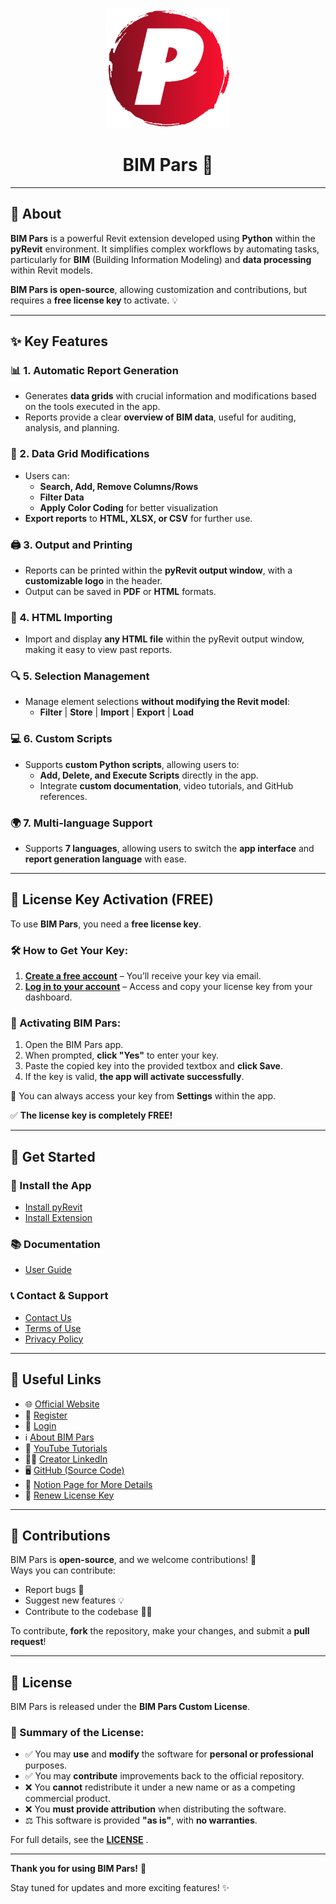 <p align="center">
  <img src="https://github.com/bimpars/BIM-Pars/blob/main/logo.png" alt="BIM Pars Logo" width="200"/>
</p>

<h1 align="center">BIM Pars 🚀</h1>

---

## 📌 About  

**BIM Pars** is a powerful Revit extension developed using **Python** within the **pyRevit** environment. It simplifies complex workflows by automating tasks, particularly for **BIM** (Building Information Modeling) and **data processing** within Revit models.  

**BIM Pars is open-source**, allowing customization and contributions, but requires a **free license key** to activate. 💡  

---

## ✨ Key Features  

### 📊 1. Automatic Report Generation  
- Generates **data grids** with crucial information and modifications based on the tools executed in the app.  
- Reports provide a clear **overview of BIM data**, useful for auditing, analysis, and planning.  

### 🔄 2. Data Grid Modifications  
- Users can:  
  - **Search, Add, Remove Columns/Rows**  
  - **Filter Data**  
  - **Apply Color Coding** for better visualization  
- **Export reports** to **HTML, XLSX, or CSV** for further use.  

### 🖨️ 3. Output and Printing  
- Reports can be printed within the **pyRevit output window**, with a **customizable logo** in the header.  
- Output can be saved in **PDF** or **HTML** formats.  

### 📂 4. HTML Importing  
- Import and display **any HTML file** within the pyRevit output window, making it easy to view past reports.  

### 🔍 5. Selection Management  
- Manage element selections **without modifying the Revit model**:  
  - **Filter** | **Store** | **Import** | **Export** | **Load**  

### 💻 6. Custom Scripts  
- Supports **custom Python scripts**, allowing users to:  
  - **Add, Delete, and Execute Scripts** directly in the app.  
  - Integrate **custom documentation**, video tutorials, and GitHub references.  

### 🌍 7. Multi-language Support  
- Supports **7 languages**, allowing users to switch the **app interface** and **report generation language** with ease.  

---

## 🔑 License Key Activation (FREE)  

To use **BIM Pars**, you need a **free license key**.  

### 🛠️ How to Get Your Key:  
1. **[Create a free account](https://bimpars.com/Register)** – You’ll receive your key via email.  
2. **[Log in to your account](https://bimpars.com/Login)** – Access and copy your license key from your dashboard.  

### 🚀 Activating BIM Pars:  
1. Open the BIM Pars app.  
2. When prompted, **click "Yes"** to enter your key.  
3. Paste the copied key into the provided textbox and **click Save**.  
4. If the key is valid, **the app will activate successfully**.  

🔹 You can always access your key from **Settings** within the app.  

✅ **The license key is completely FREE!**  

---

## 🚀 Get Started  

### 🔹 Install the App  
- [Install pyRevit](https://pyrevitlabs.notion.site/Install-pyRevit-98ca4359920a42c3af5c12a7c99a196d)  
- [Install Extension](https://pyrevitlabs.notion.site/Install-Extensions-0753ab78c0ce46149f962acc50892491) 

### 📚 Documentation  
- [User Guide](https://bimpars.com/Documentation)  

### 📞 Contact & Support  
- [Contact Us](https://bimpars.com/Contact)  
- [Terms of Use](https://bimpars.com/Terms)  
- [Privacy Policy](https://bimpars.com/PrivacyPolicy)  

---

## 🔗 Useful Links  

- 🌐 [Official Website](https://bimpars.com)  
- 📝 [Register](https://bimpars.com/Register)  
- 🔑 [Login](https://bimpars.com/Login)  
- ℹ️ [About BIM Pars](https://bimpars.com/About)  
- 🎥 [YouTube Tutorials](https://www.youtube.com/@Bimpars)  
- 👨‍💼 [Creator LinkedIn](https://www.linkedin.com/in/sajjadmortazavi)  
- 🖥️ [GitHub (Source Code)](https://github.com/bimpars)  
- 📖 [Notion Page for More Details](https://bimpars.notion.site/1accffb0a9b6807480dee88d66f21c8a?v=1accffb0a9b68131b8fa000c1fcb579a)  
- 🔑 [Renew License Key](https://bimpars.com/Login)  

---

## 🤝 Contributions  

BIM Pars is **open-source**, and we welcome contributions! 🚀  
Ways you can contribute:  
- Report bugs 🐛  
- Suggest new features 💡  
- Contribute to the codebase 🧑‍💻  

To contribute, **fork** the repository, make your changes, and submit a **pull request**!  

---

## 📜 License  

BIM Pars is released under the **BIM Pars Custom License**.  

### 🔖 Summary of the License:  
- ✅ You may **use** and **modify** the software for **personal or professional** purposes.  
- ✅ You may **contribute** improvements back to the official repository.  
- ❌ You **cannot** redistribute it under a new name or as a competing commercial product.  
- ❌ You **must provide attribution** when distributing the software.  
- ⚖️ This software is provided **"as is"**, with **no warranties**.  

For full details, see the **[LICENSE](https://github.com/bimpars/BIM-Pars?tab=License-1-ov-file)** .  

---

**Thank you for using BIM Pars!** 🙌  

Stay tuned for updates and more exciting features! ✨  
